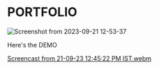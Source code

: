 # PORTFOLIO
![Screenshot from 2023-09-21 12-53-37](https://github.com/AnshuPathak-88825/DynamicPortfolio/assets/78332454/83b3f79a-1943-40be-aa85-2aff72c355db)

Here's the DEMO

[Screencast from 21-09-23 12:45:22 PM IST.webm](https://github.com/AnshuPathak-88825/DynamicPortfolio/assets/78332454/e49657e8-2cb6-4c87-977d-24069a5bfe69)
